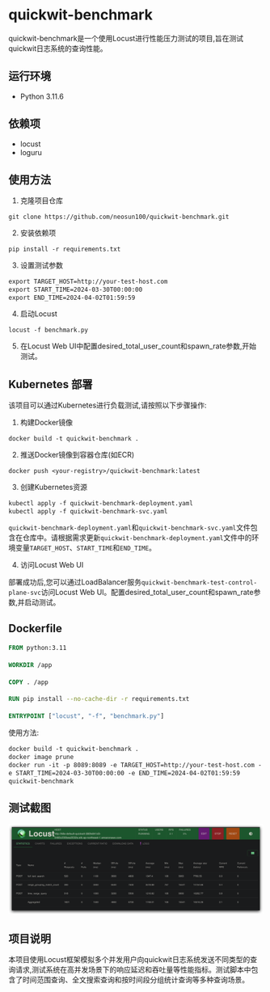 # quickwit-benchmark

quickwit-benchmark是一个使用Locust进行性能压力测试的项目,旨在测试quickwit日志系统的查询性能。

## 运行环境

- Python 3.11.6

## 依赖项

- locust
- loguru

## 使用方法

1. 克隆项目仓库

```
git clone https://github.com/neosun100/quickwit-benchmark.git
```

2. 安装依赖项

```
pip install -r requirements.txt
```

3. 设置测试参数

```
export TARGET_HOST=http://your-test-host.com
export START_TIME=2024-03-30T00:00:00
export END_TIME=2024-04-02T01:59:59
```

4. 启动Locust

```
locust -f benchmark.py
```

5. 在Locust Web UI中配置desired_total_user_count和spawn_rate参数,开始测试。

## Kubernetes 部署

该项目可以通过Kubernetes进行负载测试,请按照以下步骤操作:

1. 构建Docker镜像

```
docker build -t quickwit-benchmark .
```

2. 推送Docker镜像到容器仓库(如ECR)

```
docker push <your-registry>/quickwit-benchmark:latest
```

3. 创建Kubernetes资源

```
kubectl apply -f quickwit-benchmark-deployment.yaml
kubectl apply -f quickwit-benchmark-svc.yaml
```

`quickwit-benchmark-deployment.yaml`和`quickwit-benchmark-svc.yaml`文件包含在仓库中。请根据需求更新`quickwit-benchmark-deployment.yaml`文件中的环境变量`TARGET_HOST`、`START_TIME`和`END_TIME`。

4. 访问Locust Web UI

部署成功后,您可以通过LoadBalancer服务`quickwit-benchmark-test-control-plane-svc`访问Locust Web UI。配置desired_total_user_count和spawn_rate参数,并启动测试。

## Dockerfile

```dockerfile
FROM python:3.11

WORKDIR /app

COPY . /app

RUN pip install --no-cache-dir -r requirements.txt

ENTRYPOINT ["locust", "-f", "benchmark.py"]
```

使用方法:

```
docker build -t quickwit-benchmark .
docker image prune 
docker run -it -p 8089:8089 -e TARGET_HOST=http://your-test-host.com -e START_TIME=2024-03-30T00:00:00 -e END_TIME=2024-04-02T01:59:59 quickwit-benchmark
```

## 测试截图
![locust_quickwit](Pics/locust_quickwit.jpg)

## 项目说明

本项目使用Locust框架模拟多个并发用户向quickwit日志系统发送不同类型的查询请求,测试系统在高并发场景下的响应延迟和吞吐量等性能指标。测试脚本中包含了时间范围查询、全文搜索查询和按时间段分组统计查询等多种查询场景。
